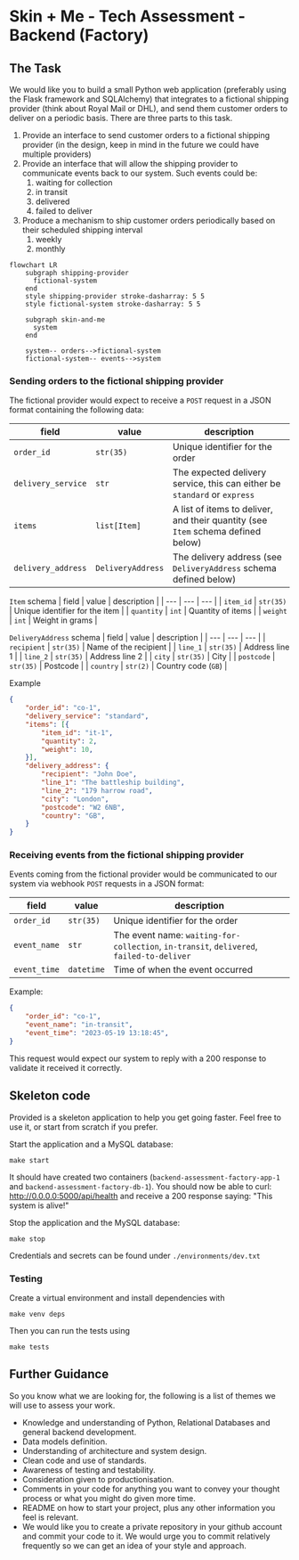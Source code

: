 # Skin + Me - Tech Assessment - Backend (Factory)

## The Task
We would like you to build a small Python web application (preferably using the Flask framework and SQLAlchemy) that integrates to a fictional shipping provider (think about Royal Mail or DHL), and send them customer orders to deliver on a periodic basis. There are three parts to this task.

1.  Provide an interface to send customer orders to a fictional shipping provider (in the design, keep in mind in the future we could have multiple providers)
2.  Provide an interface that will allow the shipping provider to communicate events back to our system. Such events could be:
    1.  waiting for collection
    2.  in transit
    3.  delivered
    4.  failed to deliver
3.  Produce a mechanism to ship customer orders periodically based on their scheduled shipping interval
    1.  weekly
    2.  monthly

```mermaid
flowchart LR
    subgraph shipping-provider
      fictional-system
    end
    style shipping-provider stroke-dasharray: 5 5
    style fictional-system stroke-dasharray: 5 5

    subgraph skin-and-me
      system
    end

    system-- orders-->fictional-system
    fictional-system-- events-->system
```

### Sending orders to the fictional shipping provider

The fictional provider would expect to receive a `POST` request in a JSON format containing the following data:

| field | value | description |
| --- | --- | --- |
| `order_id` | `str(35)` | Unique identifier for the order |
| `delivery_service` | `str` | The expected delivery service, this can either be `standard` or `express` |
| `items` | `list[Item]` | A list of items to deliver, and their quantity (see `Item` schema defined below) |
| `delivery_address` | `DeliveryAddress` | The delivery address (see `DeliveryAddress` schema defined below) |

`Item` schema
| field | value | description |
| --- | --- | --- |
| `item_id` | `str(35)` | Unique identifier for the item |
| `quantity` | `int` | Quantity of items |
| `weight` | `int` | Weight in grams |

`DeliveryAddress` schema
| field | value | description |
| --- | --- | --- |
| `recipient` | `str(35)` | Name of the recipient |
| `line_1` | `str(35)` | Address line 1 |
| `line_2` | `str(35)` | Address line 2 |
| `city` | `str(35)` | City |
| `postcode` | `str(35)` | Postcode |
| `country` | `str(2)` | Country code (`GB`) |

Example
```json
{
    "order_id": "co-1",
    "delivery_service": "standard",
    "items": [{
        "item_id": "it-1",
        "quantity": 2,
        "weight": 10,
    }],
    "delivery_address": {
        "recipient": "John Doe",
        "line_1": "The battleship building",
        "line_2": "179 harrow road",
        "city": "London",
        "postcode": "W2 6NB",
        "country": "GB",
    }
}
```

### Receiving events from the fictional shipping provider

Events coming from the fictional provider would be communicated to our system via webhook `POST` requests in a JSON format:

| field | value | description |
| --- | --- | --- |
| `order_id` | `str(35)` | Unique identifier for the order |
| `event_name` | `str` | The event name: `waiting-for-collection`, `in-transit`, `delivered`, `failed-to-deliver` |
| `event_time` | `datetime` | Time of when the event occurred |

Example:
```json
{
    "order_id": "co-1",
    "event_name": "in-transit",
    "event_time": "2023-05-19 13:18:45",
}
```

This request would expect our system to reply with a 200 response to validate it received it correctly.

## Skeleton code

Provided is a skeleton application to help you get going faster. Feel free to use it, or start from scratch if you prefer.

Start the application and a MySQL database:
```
make start
```

It should have created two containers (`backend-assessment-factory-app-1` and `backend-assessment-factory-db-1`).
You should now be able to curl: http://0.0.0.0:5000/api/health and receive a 200 response saying: "This system is alive!"

Stop the application and the MySQL database:
```
make stop
```

Credentials and secrets can be found under `./environments/dev.txt`

### Testing

Create a virtual environment and install dependencies with
```
make venv deps
```

Then you can run the tests using
```
make tests
```

## Further Guidance

So you know what we are looking for, the following is a list of themes we will use to assess your work.

- Knowledge and understanding of Python, Relational Databases and general backend development.
- Data models definition.
- Understanding of architecture and system design.
- Clean code and use of standards.
- Awareness of testing and testability.
- Consideration given to productionisation.
- Comments in your code for anything you want to convey your thought process or what you might do given more time.
- README on how to start your project, plus any other information you feel is relevant.
- We would like you to create a private repository in your github account and commit your code to it. We would urge you to commit relatively frequently so we can get an idea of your style and approach.
